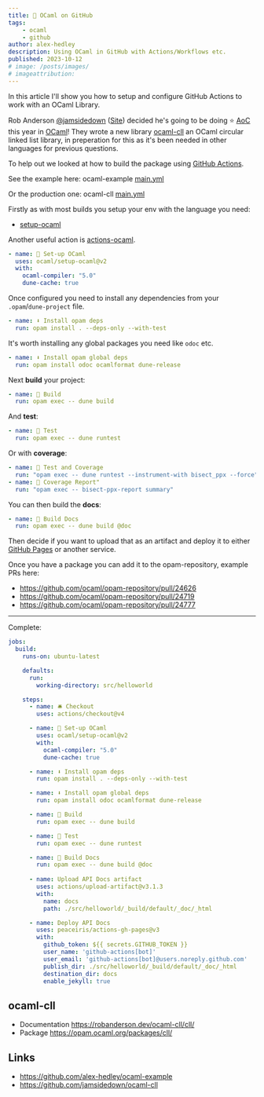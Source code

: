 ```yaml
---
title: 🐪 OCaml on GitHub
tags:
    - ocaml
    - github
author: alex-hedley
description: Using OCaml in GitHub with Actions/Workflows etc.
published: 2023-10-12
# image: /posts/images/
# imageattribution: 
---
```


<!-- # 🐪 OCaml on GitHub -->

In this article I'll show you how to setup and configure GitHub Actions to work with an OCaml Library.

Rob Anderson [@jamsidedown](https://github.com/jamsidedown/) ([Site](https://robanderson.dev/)) decided he's going to be doing ⭐️ [AoC](https://adventofcode.com) this year in [OCaml](https://ocaml.org)! They wrote a new library [ocaml-cll](https://github.com/jamsidedown/ocaml-cll) an OCaml circular linked list library, in preperation for this as it's been needed in other languages for previous questions.

To help out we looked at how to build the package using [GitHub Actions](https://github.com/features/actions).

See the example here: ocaml-example [main.yml](https://github.com/alex-hedley/ocaml-example/blob/main/.github/workflows/main.yml)

Or the production one: ocaml-cll [main.yml](https://github.com/jamsidedown/ocaml-cll/blob/main/.github/workflows/main.yml)

Firstly as with most builds you setup your env with the language you need:

- [setup-ocaml](https://github.com/ocaml/setup-ocaml)

Another useful action is [actions-ocaml](https://github.com/RedPRL/actions-ocaml).

```yml
- name: 🐪 Set-up OCaml
  uses: ocaml/setup-ocaml@v2
  with:
    ocaml-compiler: "5.0"
    dune-cache: true
```

Once configured you need to install any dependencies from your `.opam`/`dune-project` file.

```yml
- name: ⬇️ Install opam deps
  run: opam install . --deps-only --with-test
```

It's worth installing any global packages you need like `odoc` etc.

```yml
- name: ⬇️ Install opam global deps
  run: opam install odoc ocamlformat dune-release
```

Next **build** your project:

```yml
- name: 🔨 Build
  run: opam exec -- dune build
```

And **test**:

```yml
- name: 🧪 Test
  run: opam exec -- dune runtest
```

Or with **coverage**:

```yml
- name: 🧪 Test and Coverage
  run: "opam exec -- dune runtest --instrument-with bisect_ppx --force"
- name: 📄 Coverage Report"
  run: "opam exec -- bisect-ppx-report summary"
```

You can then build the **docs**:

```yml
- name: 📄 Build Docs
  run: opam exec -- dune build @doc
```

Then decide if you want to upload that as an artifact and deploy it to either [GitHub Pages](https://pages.github.com) or another service.

Once you have a package you can add it to the opam-repository, example PRs here:

- https://github.com/ocaml/opam-repository/pull/24626
- https://github.com/ocaml/opam-repository/pull/24719
- https://github.com/ocaml/opam-repository/pull/24777

---

Complete:

```yml
jobs:
  build:
    runs-on: ubuntu-latest

    defaults:
      run:
        working-directory: src/helloworld

    steps:
      - name: 🛎️ Checkout
        uses: actions/checkout@v4

      - name: 🐪 Set-up OCaml
        uses: ocaml/setup-ocaml@v2
        with:
          ocaml-compiler: "5.0"
          dune-cache: true

      - name: ⬇️ Install opam deps
        run: opam install . --deps-only --with-test

      - name: ⬇️ Install opam global deps
        run: opam install odoc ocamlformat dune-release

      - name: 🔨 Build
        run: opam exec -- dune build

      - name: 🧪 Test
        run: opam exec -- dune runtest

      - name: 📄 Build Docs
        run: opam exec -- dune build @doc
      
      - name: Upload API Docs artifact
        uses: actions/upload-artifact@v3.1.3
        with:
          name: docs
          path: ./src/helloworld/_build/default/_doc/_html

      - name: Deploy API Docs
        uses: peaceiris/actions-gh-pages@v3
        with:
          github_token: ${{ secrets.GITHUB_TOKEN }}
          user_name: 'github-actions[bot]'
          user_email: 'github-actions[bot]@users.noreply.github.com'
          publish_dir: ./src/helloworld/_build/default/_doc/_html
          destination_dir: docs
          enable_jekyll: true
```

## ocaml-cll

- Documentation https://robanderson.dev/ocaml-cll/cll/
- Package https://opam.ocaml.org/packages/cll/

## Links

- https://github.com/alex-hedley/ocaml-example
- https://github.com/jamsidedown/ocaml-cll
